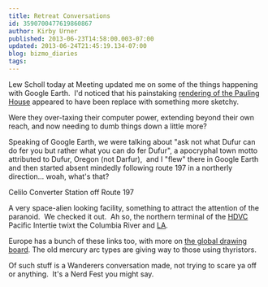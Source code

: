 ```yaml
---
title: Retreat Conversations
id: 3590700477619860867
author: Kirby Urner
published: 2013-06-23T14:58:00.003-07:00
updated: 2013-06-24T21:45:19.134-07:00
blog: bizmo_diaries
tags: 
---
```


Lew Scholl today at Meeting updated me on some of the things happening with Google Earth.  I'd noticed that his painstaking [rendering of the Pauling House](http://sketchup.google.com/3dwarehouse/details?mid=784c529ace3127661955e09f18bdf60c) appeared to have been replace with something more sketchy.

Were they over-taxing their computer power, extending beyond their own reach, and now needing to dumb things down a little more? 

[](http://www.flickr.com/photos/kirbyurner/9121333770/)

Speaking of Google Earth, we were talking about "ask not what Dufur can do fer you but rather what you can do fer Dufur", a apocryphal town motto attributed to Dufur, Oregon (not Darfur),  and I "flew" there in Google Earth and then started absent mindedly following route 197 in a northerly direction... woah, what's that?

[](http://www.flickr.com/photos/kirbyurner/9121405982/)

Celilo Converter Station off Route 197

A very space-alien looking facility, something to attract the attention of the paranoid.  We checked it out.  Ah so, the northern terminal of the [HDVC](http://en.wikipedia.org/wiki/High-voltage_direct_current) Pacific Intertie twixt the Columbia River and [LA](http://www.blue-marble.de/nightlights/2012?ll=34.310833,-118.489167).

Europe has a bunch of these links too, with more on [the global drawing board](http://mybizmo.blogspot.com/2010/02/connecting-with-friends.html). The old mercury arc types are giving way to those using thyristors.

Of such stuff is a Wanderers conversation made, not trying to scare ya off or anything.  It's a Nerd Fest you might say.